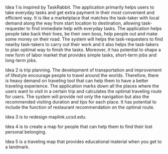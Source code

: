 Idea 1 is inspired by TaskRabbit. The application primarily helps users to take everyday tasks and get extra payment in their most convenient and efficient way. It is like a marketplace that matches the task-taker with local demand along the way from start location to destination, allowing task-requester to find immediate help with everyday tasks. The application helps people take back their lives, be their own boss, help people out and make some money on their road. The system will helps the task-requesters to find nearby task-takers to carry out their work and it also helps the task-takers to plan optimal way to finish the tasks. Moreover, it has potential to shape a new form of labor market that provides simple tasks, short-term jobs and long-term jobs.


Idea 2 is trip planning. The development of transportation and improvement of lifestyle encourage people to travel around the worlds. Therefore, there is heavy demand on traveling tool that can help them to have a better traveling experience. The application marks down all the places where the users want to visit in a certain trip and calculates the optimal traveling route for users. The system will provide not only the navigation but also the recommended visiting duration and tips for each place. It has potential to include the function of restaurant recommendation on the optimal route. 


Idea 3 is to redesign maplink.ucsd.edu. 


Idea 4 is to create a map for people that can help them to find their lost personal belonging. 


Idea 5 is a traveling map that provides educational material when you get to a landmark.
